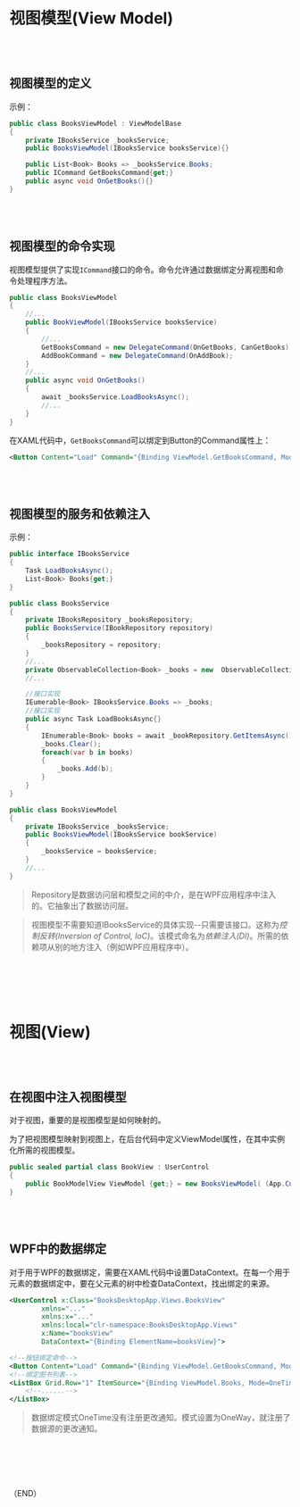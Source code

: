 # 视图模型(View Model)    

<br />
<br />

## 视图模型的定义    

示例：  
```C#  
public class BooksViewModel : ViewModelBase
{
    private IBooksService _booksService;
    public BooksViewModel(IBooksService booksService){}

    public List<Book> Books => _booksService.Books;
    public ICommand GetBooksCommand{get;}
    public async void OnGetBooks(){}
}

```

<br />
<br />


## 视图模型的命令实现      

视图模型提供了实现`ICommand`接口的命令。命令允许通过数据绑定分离视图和命令处理程序方法。    

```C#  
public class BooksViewModel
{
    //...
    public BookViewModel(IBooksService booksService)
    {
        //...
        GetBooksCommand = new DelegateCommand(OnGetBooks, CanGetBooks);
        AddBookCommand = new DelegateCommand(OnAddBook);
    }
    //...  
    public async void OnGetBooks()
    {
        await _booksService.LoadBooksAsync();
        //...
    }
} 

```  

在XAML代码中，`GetBooksCommand`可以绑定到Button的Command属性上：  
```XML  
<Button Content="Load" Command="{Binding ViewModel.GetBooksCommand, Mode=OneTime}">  
```  

<br />
<br />


## 视图模型的服务和依赖注入    

示例：  
```C#  
public interface IBooksService
{
    Task LoadBooksAsync();
    List<Book> Books{get;}
}

public class BooksService
{
    private IBooksRepository _booksRepository;
    public BooksService(IBookRepository repository)
    {
        _booksRepository = repository;
    }
    //...
    private ObservableCollection<Book> _books = new  ObservableCollection<Book>();
    //...

    //接口实现
    IEumerable<Book> IBooksService.Books => _books;
    //接口实现
    public async Task LoadBooksAsync{}
    {
        IEnumerable<Book> books = await _bookRepository.GetItemsAsync();
        _books.Clear();
        foreach(var b in books)
        {
            _books.Add(b);
        }
    }
}

public class BooksViewModel
{
    private IBooksService _booksService;
    public BooksViewModel(IBooksService bookService)
    {
        _booksService = booksService;
    }
    //...
} 

```  
> Repository是数据访问层和模型之间的中介，是在WPF应用程序中注入的。它抽象出了数据访问层。        

> 视图模型不需要知道IBooksService的具体实现--只需要该接口。这称为*控制反转(Inversion of Control, IoC)*。该模式命名为*依赖注入(DI)*。所需的依赖项从别的地方注入（例如WPF应用程序中）。    


<br />
<br />
<br />
<br />


# 视图(View)    

<br />
<br />

## 在视图中注入视图模型  

对于视图，重要的是视图模型是如何映射的。    

为了把视图模型映射到视图上，在后台代码中定义ViewModel属性，在其中实例化所需的视图模型。    

```C#  
public sealed partial class BookView : UserControl
{
    public BookModelView ViewModel {get;} = new BooksViewModel( (App.Current as App).BooksService );
}
```  

<br />
<br />

## WPF中的数据绑定    

对于用于WPF的数据绑定，需要在XAML代码中设置DataContext。在每一个用于元素的数据绑定中，要在父元素的树中检查DataContext，找出绑定的来源。    

```XML  
<UserControl x:Class="BooksDesktopApp.Views.BooksView"
        xmlns="..."
        xmlns:x="..."
        xmlns:local="clr-namespace:BooksDesktopApp.Views"
        x:Name="booksView"
        DataContext="{Binding ElementName=booksView}">
```  

```XML  
<!--按钮绑定命令-->
<Button Content="Load" Command="{Binding ViewModel.GetBooksCommand, Mode=OneTime}" />
<!--绑定图书列表-->
<ListBox Grid.Row="1" ItemSource="{Binding ViewModel.Books, Mode=OneTime}">
    <!--......-->
</ListBox>
```  

> 数据绑定模式OneTime没有注册更改通知。模式设置为OneWay，就注册了数据源的更改通知。    


<br />  
<br />  
<br />  
<br />  


（END）  
